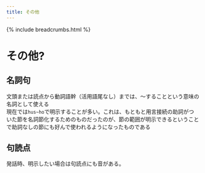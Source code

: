 ```yaml
---
title: その他
---
```


{% include breadcrumbs.html %}
# その他?  
## 名詞句  
文頭または読点から動詞語幹（活用語尾なし）までは、〜することという意味の名詞として使える  
現在では`hus~ho`で明示することが多い。これは、もともと用言接続の助詞がついた節を名詞節化するためのものだったのが、節の範囲が明示できるということで助詞なしの節にも好んで使われるようになったものである  
## 句読点  
発話時、明示したい場合は句読点にも音がある。  

